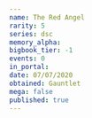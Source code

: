 ```yaml
---
name: The Red Angel
rarity: 5
series: dsc
memory_alpha:
bigbook_tier: -1
events: 0
in_portal:
date: 07/07/2020
obtained: Gauntlet
mega: false
published: true
---
```



